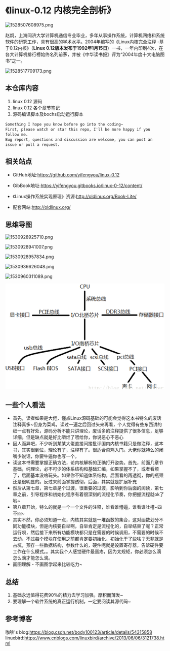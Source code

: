 # 《linux-0.12 内核完全剖析》

![1528507608975.png](image/1528507608975.png)

赵炯，上海同济大学计算机通信专业毕业，多年从事操作系统，计算机网络和系统软件的研究工作，具有很高的学术水平。2004年编写的《Linux内核完全注释 -基于0.12内核》（**Linux 0.12版本发布于1992年1月15日**）一书，一年内印刷4次，在各大计算机排行榜始终名列前茅，并被《中华读书报》评为“2004年度十大电脑图书”之一。

![1528517709173.png](image/1528517709173.png)

## 本仓库内容

1. linux 0.12 源码
2. linux 0.12 各个章节笔记
3. 源码编译脚本及bochs启动运行脚本

```
Something I hope you know before go into the coding~
First, please watch or star this repo, I'll be more happy if you follow me.
Bug report, questions and discussion are welcome, you can post an issue or pull a request.
```

## 相关站点

* GitHub地址:<https://github.com/yifengyou/linux-0.12>

* GibBook地址:<https://yifengyou.gitbooks.io/linux-0-12/content/>

* 《Linux操作系统实现原理》资源:<http://oldlinux.org/Book-Lite/>

* 配套网站:<http://oldlinux.org/>

## 思维导图

![1530928925710.png](image/1530928925710.png)

![1530928941007.png](image/1530928941007.png)

![1530928957834.png](image/1530928957834.png)

![1530936626048.png](image/1530936626048.png)

![1530960311089.png](image/1530960311089.png)

![1531454085477.png](image/1531454085477.png)


## 一些个人看法

* 首先，读者如果是大佬，懂点Linux源码基础的可能会觉得这本书特么的废话注释真多~但身为菜鸡，读过一遍之后回过头来再看，个人觉得有些东西讲的细一点有好处，源码分析不能只讲理论，废话多的注释提供了很多信息，足够详细。但是缺点就是好比嚼烂了喂给你，你说恶心不恶心
* 因人而异吧，不少听到某某大佬直接间接批评国内内核书籍只是做注释，这本书，其实很到位，理论有了，注释有了。很适合菜鸡入门。大佬你就特么的闭嘴少说话，你要牛逼你也写一个。
* 读这本书需要掌握正确方法，论内核解析的正确打开姿势。首先，前面几章节基础，纯理论，必不可少的体系结构和基础汇编，如果掌握不了，或者看烦了，后面基本没啥玩头。如果你不知道体系结构，后面看的再透彻，你的瓶颈还是很明显的。反过来前面掌握透彻，后面，其实就是扩展补充
* 然后从第七章，第七章是个过渡，很重要的过渡，影响到你后面的阅读，第七章之前，引导程序和初始化程序有着很深刻的流程化节奏，你把握流程就ok了哟~
* 第八章开始，特么的就是一个一个文件的注释，谁看谁懵逼，谁看谁吐槽~四不四~
* 其实不然，你必须知道一点，内核其实就是一堆函数的集合，这对函数划分不同功能模块，但是内核要自举啊，自举肯定是流程化的，自举结束了呢？正常运行呗，然后接下来所有功能模块都只是在需要的时候调用，不需要的时候不去动，不过每个模块在使用之前都肯定要初始化，初始化干了些啥？无非就是占坑，预存一些数据结构，参数什么的，硬件呢就是设置寄存器，告诉硬件要工作在什么模式。。其实我个人感觉硬件最蛋疼，因为太规矩，你必须怎么滴怎么滴才能怎么滴。
* 画图理解 - 不画图学起来比较吃力~

## 总结

1. 基础永远值得花费90%的精力去学习加强。厚积而薄发~
2. 要理解一个软件系统的真正运行机制，一定要阅读其源代码~

## 参考博客

咖啡's blog:<https://blog.csdn.net/body100123/article/details/54315858>
linuxbird:<https://www.cnblogs.com/linuxbird/archive/2013/06/06/3121738.html>
